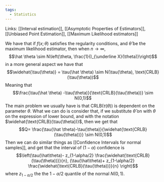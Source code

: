 ```yaml
---
tags:
  - Statistics
---
```

Links: [[Interval estimation]], [[Asymptotic Properties of Estimators]], [[Unbiased Point Estimation]], [[Maximum Likelihood estimators]]

We have that if $f(x; \theta)$ satisfies the regularity conditions, and $\hat \theta$ be the maximum likelihood estimator, then when $n \to \infty$, $$\hat \theta \sim N\left(\theta, \frac{1}{I_{\underline X}(\theta)}\right)$$
in a more general aspect we have that $$\widehat{\tau(\theta)} = \tau(\hat \theta) \sim N(\tau(\theta), \text{CRLB}(\tau(\theta))$$
Meaning that $$\frac{\tau(\hat \theta) -\tau(\theta)}{\text{CRLB}(\tau(\theta))} \sim N(0,1)$$
The main problem we usually have is that $\text{CRLB}(\tau(\theta))$ is dependent on the parameter $\theta$. What we can do is consider that, if we substitute $\hat \theta$ on with $\theta$ on the expression of lower bound, and with the notation $\widehat{\text{CRLB}(\tau(\theta))}$, then we get that $$Q= \frac{\tau(\hat \theta)-\tau(\theta)}{\widehat{\text{CRLB}(\tau(\theta))}} \sim N(0,1)$$
Then we can do similar things as [[Confidence Intervals for normal samples]], and get that the interval of $(1-\alpha)$ confidence is $$\left(\tau(\hat\theta)- z_{1-\alpha/2} \frac{\widehat{\text{CRLB}(\tau(\theta))}}{n}, (\tau(\hat\theta)+ z_{1-\alpha/2} \frac{\widehat{\text{CRLB}(\tau(\theta))}}{n} \right)$$where $z_{1-\alpha/2}$ the the $1-\alpha/2$ quantile of the normal $N(0,1)$. 